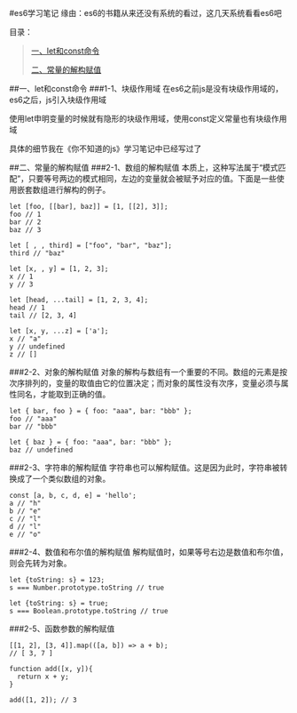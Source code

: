 #es6学习笔记
缘由：es6的书籍从来还没有系统的看过，这几天系统看看es6吧

目录：
> [一、let和const命令](#section1)
>
> [二、常量的解构赋值](#section2)
>
>
>
>

##<a name="section1"></a>一、let和const命令
###1-1、块级作用域
在es6之前js是没有块级作用域的，es6之后，js引入块级作用域

使用let申明变量的时候就有隐形的块级作用域，使用const定义常量也有块级作用域

具体的细节我在《你不知道的js》学习笔记中已经写过了

##<a name="section2"></a>二、常量的解构赋值
###2-1、数组的解构赋值
本质上，这种写法属于“模式匹配”，只要等号两边的模式相同，左边的变量就会被赋予对应的值。下面是一些使用嵌套数组进行解构的例子。

```
let [foo, [[bar], baz]] = [1, [[2], 3]];
foo // 1
bar // 2
baz // 3

let [ , , third] = ["foo", "bar", "baz"];
third // "baz"

let [x, , y] = [1, 2, 3];
x // 1
y // 3

let [head, ...tail] = [1, 2, 3, 4];
head // 1
tail // [2, 3, 4]

let [x, y, ...z] = ['a'];
x // "a"
y // undefined
z // []
```

###2-2、对象的解构赋值
对象的解构与数组有一个重要的不同。数组的元素是按次序排列的，变量的取值由它的位置决定；而对象的属性没有次序，变量必须与属性同名，才能取到正确的值。

```
let { bar, foo } = { foo: "aaa", bar: "bbb" };
foo // "aaa"
bar // "bbb"

let { baz } = { foo: "aaa", bar: "bbb" };
baz // undefined
```

###2-3、字符串的解构赋值
字符串也可以解构赋值。这是因为此时，字符串被转换成了一个类似数组的对象。

```
const [a, b, c, d, e] = 'hello';
a // "h"
b // "e"
c // "l"
d // "l"
e // "o"
```

###2-4、数值和布尔值的解构赋值
解构赋值时，如果等号右边是数值和布尔值，则会先转为对象。

```
let {toString: s} = 123;
s === Number.prototype.toString // true

let {toString: s} = true;
s === Boolean.prototype.toString // true
```

###2-5、函数参数的解构赋值
```
[[1, 2], [3, 4]].map(([a, b]) => a + b);
// [ 3, 7 ]
```

```
function add([x, y]){
  return x + y;
}

add([1, 2]); // 3
```

